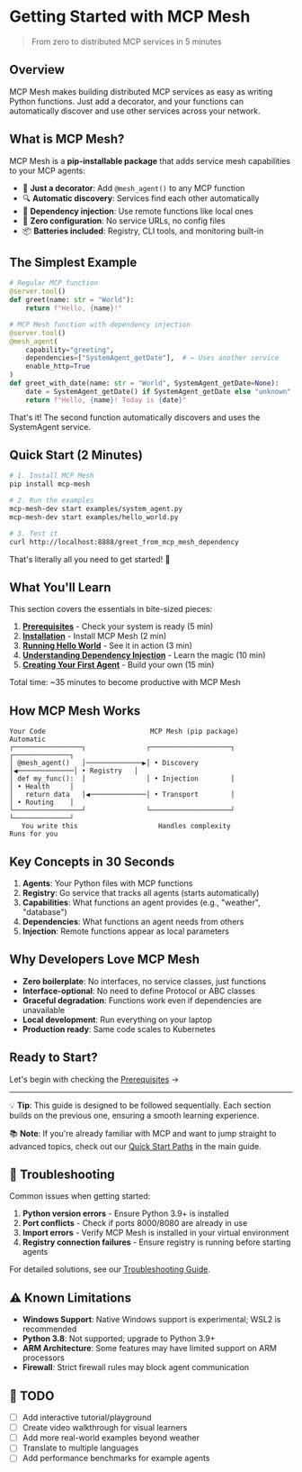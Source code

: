# Getting Started with MCP Mesh

> From zero to distributed MCP services in 5 minutes

## Overview

MCP Mesh makes building distributed MCP services as easy as writing Python functions. Just add a decorator, and your functions can automatically discover and use other services across your network.

## What is MCP Mesh?

MCP Mesh is a **pip-installable package** that adds service mesh capabilities to your MCP agents:

- 🔌 **Just a decorator**: Add `@mesh_agent()` to any MCP function
- 🔍 **Automatic discovery**: Services find each other automatically
- 💉 **Dependency injection**: Use remote functions like local ones
- 🚀 **Zero configuration**: No service URLs, no config files
- 📦 **Batteries included**: Registry, CLI tools, and monitoring built-in

## The Simplest Example

```python
# Regular MCP function
@server.tool()
def greet(name: str = "World"):
    return f"Hello, {name}!"

# MCP Mesh function with dependency injection
@server.tool()
@mesh_agent(
    capability="greeting",
    dependencies=["SystemAgent_getDate"],  # ← Uses another service
    enable_http=True
)
def greet_with_date(name: str = "World", SystemAgent_getDate=None):
    date = SystemAgent_getDate() if SystemAgent_getDate else "unknown"
    return f"Hello, {name}! Today is {date}"
```

That's it! The second function automatically discovers and uses the SystemAgent service.

## Quick Start (2 Minutes)

```bash
# 1. Install MCP Mesh
pip install mcp-mesh

# 2. Run the examples
mcp-mesh-dev start examples/system_agent.py
mcp-mesh-dev start examples/hello_world.py

# 3. Test it
curl http://localhost:8888/greet_from_mcp_mesh_dependency
```

That's literally all you need to get started! 🎉

## What You'll Learn

This section covers the essentials in bite-sized pieces:

1. **[Prerequisites](./01-getting-started/01-prerequisites.md)** - Check your system is ready (5 min)
2. **[Installation](./01-getting-started/02-installation.md)** - Install MCP Mesh (2 min)
3. **[Running Hello World](./01-getting-started/03-hello-world.md)** - See it in action (3 min)
4. **[Understanding Dependency Injection](./01-getting-started/04-dependency-injection.md)** - Learn the magic (10 min)
5. **[Creating Your First Agent](./01-getting-started/05-first-agent.md)** - Build your own (15 min)

Total time: ~35 minutes to become productive with MCP Mesh

## How MCP Mesh Works

```
Your Code                          MCP Mesh (pip package)                    Automatic
┌─────────────────┐               ┌────────────────────┐                ┌──────────────┐
│ @mesh_agent()   │──────────────▶│ • Discovery        │◀──────────────│ • Registry   │
│ def my_func():  │               │ • Injection        │                │ • Health     │
│   return data   │◀──────────────│ • Transport        │                │ • Routing    │
└─────────────────┘               └────────────────────┘                └──────────────┘
   You write this                    Handles complexity                    Runs for you
```

## Key Concepts in 30 Seconds

1. **Agents**: Your Python files with MCP functions
2. **Registry**: Go service that tracks all agents (starts automatically)
3. **Capabilities**: What functions an agent provides (e.g., "weather", "database")
4. **Dependencies**: What functions an agent needs from others
5. **Injection**: Remote functions appear as local parameters

## Why Developers Love MCP Mesh

- **Zero boilerplate**: No interfaces, no service classes, just functions
- **Interface-optional**: No need to define Protocol or ABC classes
- **Graceful degradation**: Functions work even if dependencies are unavailable
- **Local development**: Run everything on your laptop
- **Production ready**: Same code scales to Kubernetes

## Ready to Start?

Let's begin with checking the [Prerequisites](./01-getting-started/01-prerequisites.md) →

---

💡 **Tip**: This guide is designed to be followed sequentially. Each section builds on the previous one, ensuring a smooth learning experience.

📚 **Note**: If you're already familiar with MCP and want to jump straight to advanced topics, check out our [Quick Start Paths](../MCP_MESH_DEPLOYMENT_GUIDE.md#-quick-start-paths) in the main guide.

## 🔧 Troubleshooting

Common issues when getting started:

1. **Python version errors** - Ensure Python 3.9+ is installed
2. **Port conflicts** - Check if ports 8000/8080 are already in use
3. **Import errors** - Verify MCP Mesh is installed in your virtual environment
4. **Registry connection failures** - Ensure registry is running before starting agents

For detailed solutions, see our [Troubleshooting Guide](./01-getting-started/troubleshooting.md).

## ⚠️ Known Limitations

- **Windows Support**: Native Windows support is experimental; WSL2 is recommended
- **Python 3.8**: Not supported; upgrade to Python 3.9+
- **ARM Architecture**: Some features may have limited support on ARM processors
- **Firewall**: Strict firewall rules may block agent communication

## 📝 TODO

- [ ] Add interactive tutorial/playground
- [ ] Create video walkthrough for visual learners
- [ ] Add more real-world examples beyond weather
- [ ] Translate to multiple languages
- [ ] Add performance benchmarks for example agents
